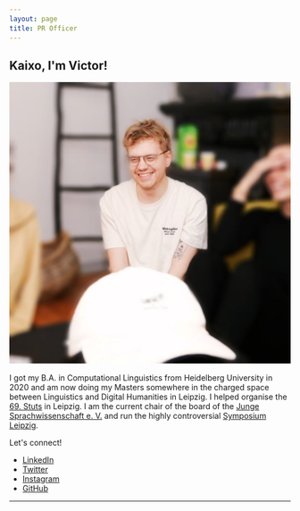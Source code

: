 ```yaml
---
layout: page
title: PR Officer
---
```



<h2>Kaixo, I'm Victor!</h2>
<p><span class="image right"><img src="assets/images/victor.jpg" alt="" /></span></p>
	
<p>I got my B.A. in Computational Linguistics from Heidelberg University in 2020 and am now doing my Masters somewhere in the charged space between Linguistics and Digital Humanities in Leipzig. I helped organise the <a href="https://69.stuts.de/">69. Stuts</a> in Leipzig. I am the current chair of the board of the <a href="https://www.junge-sprachwissenschaft.de/">Junge Sprachwissenschaft e. V.</a> and run the highly controversial <a href="https://www.symposium-leipzig.de/">Symposium Leipzig</a>.</p>

<p>Let's connect!</p>
<ul class="icons">
  				<li><a href="https://www.linkedin.com/" class="icon fa-linkedin"><span class="label">LinkedIn</span></a></li>
					<li><a href="https://twitter.com/" class="icon fa-twitter"><span class="label">Twitter</span></a></li>
					<li><a href="https://instagram.com/" class="icon fa-instagram"><span class="label">Instagram</span></a></li>
					<li><a href="https://github.com/" class="icon fa-github"><span class="label">GitHub</span></a></li>
				</ul>
<hr class="major" />


